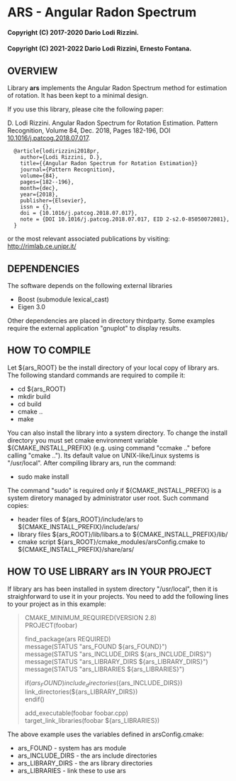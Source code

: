 # ARS - Angular Radon Spectrum
#### Copyright (C) 2017-2020 Dario Lodi Rizzini.
#### Copyright (C) 2021-2022 Dario Lodi Rizzini, Ernesto Fontana.


OVERVIEW
-------------------------------------------------

Library **ars** implements the Angular Radon Spectrum method 
for estimation of rotation. 
It has been kept to a minimal design. 

If you use this library, please cite the following paper: 

D. Lodi Rizzini. 
Angular Radon Spectrum for Rotation Estimation. 
Pattern Recognition, Volume 84, Dec. 2018, Pages 182-196, 
DOI [10.1016/j.patcog.2018.07.017](https://doi.org/10.1016/j.patcog.2018.07.017).

````
  @article{lodirizzini2018pr,
    author={Lodi Rizzini, D.},
    title={{Angular Radon Spectrum for Rotation Estimation}}
    journal={Pattern Recognition},
    volume={84},
    pages={182--196},
    month={dec},
    year={2018},
    publisher={Elsevier},
    issn = {},
    doi = {10.1016/j.patcog.2018.07.017},
    note = {DOI 10.1016/j.patcog.2018.07.017, EID 2-s2.0-85050072081},
  }
````

or the most relevant associated publications by visiting: 
http://rimlab.ce.unipr.it/


DEPENDENCIES
-------------------------------------------------

The software depends on the following external libraries

- Boost (submodule lexical_cast)
- Eigen 3.0 

Other dependencies are placed in directory thirdparty. 
Some examples require the external application "gnuplot" to display 
results. 


HOW TO COMPILE
-------------------------------------------------

Let ${ars_ROOT} be the install directory of your local copy 
of library ars. 
The following standard commands are required to compile it:

-  cd ${ars_ROOT}
-  mkdir build
-  cd build
-  cmake ..
-  make

You can also install the library into a system directory. 
To change the install directory you must set cmake environment
variable ${CMAKE_INSTALL_PREFIX} (e.g. using command "ccmake .."
before calling "cmake .."). 
Its default value on UNIX-like/Linux systems is "/usr/local".
After compiling library ars, run the command:

-  sudo make install

The command "sudo" is required only if ${CMAKE_INSTALL_PREFIX} 
is a system diretory managed by administrator user root.
Such command copies:
- header files of ${ars_ROOT}/include/ars to
   ${CMAKE_INSTALL_PREFIX}/include/ars/
- library files ${ars_ROOT}/lib/libars.a to
   ${CMAKE_INSTALL_PREFIX}/lib/
- cmake script ${ars_ROOT}/cmake_modules/arsConfig.cmake to
   ${CMAKE_INSTALL_PREFIX}/share/ars/


HOW TO USE LIBRARY ars IN YOUR PROJECT
-------------------------------------------------

If library ars has been installed in system directory "/usr/local",
then it is straighforward to use it in your projects.
You need to add the following lines to your project as in this example:


> CMAKE_MINIMUM_REQUIRED(VERSION 2.8)  
> PROJECT(foobar)  
> 
> find_package(ars REQUIRED)  
> message(STATUS "ars_FOUND ${ars_FOUND}")  
> message(STATUS "ars_INCLUDE_DIRS ${ars_INCLUDE_DIRS}")  
> message(STATUS "ars_LIBRARY_DIRS ${ars_LIBRARY_DIRS}")  
> message(STATUS "ars_LIBRARIES ${ars_LIBRARIES}")  
>  
> if(${ars_FOUND})   
>   include_directories(${ars_INCLUDE_DIRS})  
>   link_directories(${ars_LIBRARY_DIRS})  
> endif()  
> 
> add_executable(foobar foobar.cpp)  
> target_link_libraries(foobar ${ars_LIBRARIES})  

The above example uses the variables defined in arsConfig.cmake:

-  ars_FOUND - system has ars module
-  ars_INCLUDE_DIRS - the ars include directories
-  ars_LIBRARY_DIRS - the ars library directories
-  ars_LIBRARIES - link these to use ars


